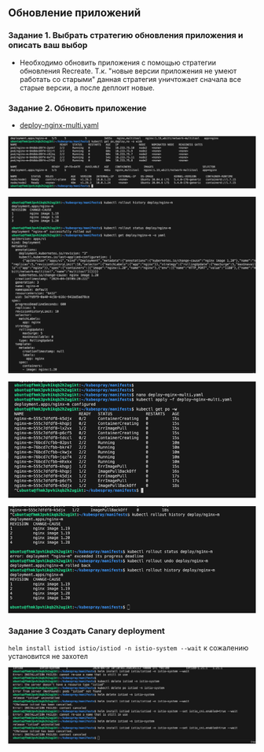 ## Обновление приложений
### Задание 1. Выбрать стратегию обновления приложения и описать ваш выбор

- Необходимо обновить приложения с помощью стратегии обновления Recreate. Т.к. "новые версии приложения не умеют работать со старыми" данная стратегия уничтожает сначала все старые версии, а после деплоит новые.

### Задание 2. Обновить приложение
- [deploy-nginx-multi.yaml](deploy-nginx-multi.yaml) 


![!\[Alt text\](<img/!\[Alt text\](<img/1.png>)>)](<img/1.png>)

![!\[Alt text\](<img/!\[Alt text\](<img/2.png>)>)](<img/2.png>)

![!\[Alt text\](<img/!\[Alt text\](<img/3.png>)>)](<img/3.png>)

![!\[Alt text\](<img/!\[Alt text\](<img/4.png>)>)](<img/4.png>)

### Задание 3  Создать Canary deployment
`helm install istiod istio/istiod -n istio-system --wait` к сожалению установится не захотел

![!\[Alt text\](<img/!\[Alt text\](<img/5.png>)>)](<img/5.png>)












